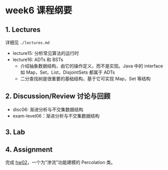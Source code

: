 # week6 课程纲要

## 1. Lectures

详细见 `./lectures.md`

- lecture15: 分析常见算法的运行时
- lecture16: ADTs 和 BSTs
  - 介绍抽象数据结构，由它的操作定义，而不是实现。Java 中的 interface 如 Map，Set，List，DisjointSets 都属于 ADTs
  - 二分查找树是很重要的基础结构，基于它可实现 Map，Set 等结构

## 2. Discussion/Review 讨论与回顾

- disc06: 渐进分析与不交集数据结构
- exam-level06：渐进分析与不交集数据结构

## 3. Lab

## 4. Assignment

完成 [hw02](https://sp23.datastructur.es/materials/hw/hw2/)，一个为“渗流”功能建模的 Percolation 类。